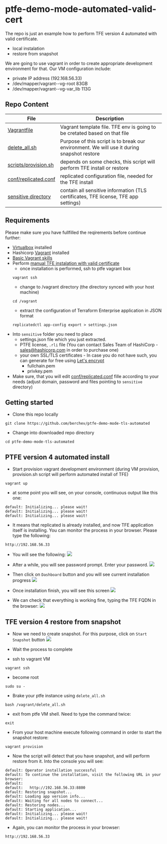 # ptfe-demo-mode-automated-valid-cert
The repo is just an example how to perform TFE version 4 automated with valid certificate.
- local instalation 
- restore from snapshot

We are going to use vagrant in order to create appropriate development environment for that.
Our VM configuration include:
- private IP address (192.168.56.33) 
- /dev/mapper/vagrant--vg-root 83GB
- /dev/mapper/vagrant--vg-var_lib 113G

## Repo Content
| File                   | Description                      |
|         ---            |                ---               |
| [Vagrantfile](Vagrantfile) | Vagrant template file. TFE env is going to be cretated based on that file|
| [delete_all.sh](delete_all.sh) | Purpose of this script is to break our environment. We will use it during snapshot restore|
|[scripts/provision.sh](scripts/provision.sh)| depends on some checks, this script will perform TFE install or restore|
|[conf/replicated.conf](conf/replicated.conf)| replicated configuration file, needed for the TFE install|
|[sensitive directory](sensitive)|contain all sensitive information (TLS certificates, TFE license, TFE app settings) |


## Requirements
Please make sure you have fullfilled the reqirements before continue further:
- [Virtualbox](https://www.virtualbox.org/wiki/Downloads) installed
- Hashicorp [Vagrant](https://www.vagrantup.com/) installed
- [Basic Vagrant skills](https://www.vagrantup.com/intro/getting-started/) 
- Perform [manual TFE instalation with valid certificate](https://github.com/berchev/ptfe-demo-mode-valid-cert)
  - once installation is performed, ssh to ptfe vagrant box
  ```
  vagrant ssh
  ```
  - change to /vagrant directory (the directory synced with your host machine)
  ```
  cd /vagrant
  ```
  - extract the configuration of Terraform Enterprise application in JSON format
  ```
  replicatedctl app-config export > settings.json
  ```
- Into `sensitive` folder you need to place
  - settings.json file which you just extracted.
  - PTFE license, `.rli` file (You can contact Sales Team of HashiCorp - sales@hashicorp.com in order to purchase one)
  - your own SSL/TLS certificates - In case you do not have such, you can generate for free using [Let's encrypt](https://letsencrypt.org/) 
    - fullchain.pem
    - privkey.pem
- Make sure, that you will edit [conf/replicated.conf](conf/replicated.conf) fille according to your needs (adjust domain, password and files pointing to `sensitive` directory)

## Getting started
- Clone this repo locally
```
git clone https://github.com/berchev/ptfe-demo-mode-tls-automated
```
- Change into downloaded repo directory
```
cd ptfe-demo-mode-tls-automated
```

## PTFE version 4 automated install
- Start provision vagrant development environment (during VM provision, provision.sh script will perform automated install of TFE)
```
vagrant up
```
- at some point you will see, on your console, continuous output like this one:
```
default: Initializing... please wait!
default: Initializing... please wait!
default: Initializing... please wait!
```
- It means that replicated is already installed, and now TFE application itself is installing. You can monitor the process in your browser. Please type the following:
```
http://192.168.56.33
```
- You will see the following:
![](https://github.com/berchev/ptfe-demo-mode-tls-automated/blob/master/screenshots/1.png)

- After a while, you will see password prompt. Enter your password.
![](https://github.com/berchev/ptfe-demo-mode-tls-automated/blob/master/screenshots/2.png)

- Then click on `Dashboard` button and you will see current installation progress
![](https://github.com/berchev/ptfe-demo-mode-tls-automated/blob/master/screenshots/5.png)

- Once installation finish, you will see this screen
![](https://github.com/berchev/ptfe-demo-mode-tls-automated/blob/master/screenshots/6.png)

- We can check that everything is working fine, typing the TFE FQDN in the browser:
![](https://github.com/berchev/ptfe-demo-mode-tls-automated/blob/master/screenshots/7.png)

## TFE version 4 restore from snapshot
- Now we need to create snapshot. For this purpose, click on `Start Snapshot` button
![](https://github.com/berchev/ptfe-demo-mode-tls-automated/blob/master/screenshots/6.png)

- Wait the process to complete 
- ssh to vagrant VM 
```
vagrant ssh
```
- become root
```
sudo su -
```
- Brake your ptfe instance using `delete_all.sh`
```
bash /vagrant/delete_all.sh
```
- exit from ptfe VM shell. Need to type the command twice:
```
exit
```
- From your host machine execute following command in order to start the snapshot restore:
```
vagrant provision
```
- Now the script will detect that you have snapshot, and will perform restore from it. Into the console you will see:
```
default: Operator installation successful
default: To continue the installation, visit the following URL in your browser:
default: 
default:   http://192.168.56.33:8800
default: Restoring snapshot...
default: Loading app version info...
default: Waiting for all nodes to connect...
default: Restoring nodes...
default: Starting application...
default: Initializing... please wait!
default: Initializing... please wait!
```
- Again, you can monitor the process in your browser:
```
http://192.168.56.33
```
